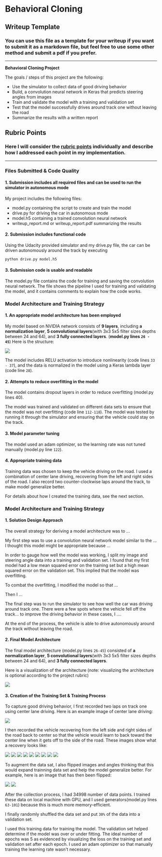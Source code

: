# **Behavioral Cloning** 

## Writeup Template

### You can use this file as a template for your writeup if you want to submit it as a markdown file, but feel free to use some other method and submit a pdf if you prefer.

---

**Behavioral Cloning Project**

The goals / steps of this project are the following:
* Use the simulator to collect data of good driving behavior
* Build, a convolution neural network in Keras that predicts steering angles from images
* Train and validate the model with a training and validation set
* Test that the model successfully drives around track one without leaving the road
* Summarize the results with a written report


[//]: # (Image References)

[image1]: ./examples/placeholder.png "Model Visualization"
[image2]: ./examples/placeholder.png "Grayscaling"
[image3]: ./examples/placeholder_small.png "Recovery Image"
[image4]: ./examples/placeholder_small.png "Recovery Image"
[image5]: ./examples/placeholder_small.png "Recovery Image"
[image6]: ./examples/placeholder_small.png "Normal Image"
[image7]: ./examples/placeholder_small.png "Flipped Image"

## Rubric Points
### Here I will consider the [rubric points](https://review.udacity.com/#!/rubrics/432/view) individually and describe how I addressed each point in my implementation.  

---
### Files Submitted & Code Quality

#### 1. Submission includes all required files and can be used to run the simulator in autonomous mode

My project includes the following files:
* model.py containing the script to create and train the model
* drive.py for driving the car in autonomous mode
* model.h5 containing a trained convolution neural network 
* writeup_report.md or writeup_report.pdf summarizing the results

#### 2. Submission includes functional code
Using the Udacity provided simulator and my drive.py file, the car can be driven autonomously around the track by executing 
```sh
python drive.py model.h5
```

#### 3. Submission code is usable and readable

The model.py file contains the code for training and saving the convolution neural network. The file shows the pipeline I used for training and validating the model, and it contains comments to explain how the code works.

### Model Architecture and Training Strategy

#### 1. An appropriate model architecture has been employed
My model based on NVIDIA network consists of **9 layers**, including **a normalization layer**, **5 convolutional layers**(with 3x3 5x5 filter sizes depths between 24 and 64), and **3 fully connected layers**. (**model.py lines `26 - 45`**) 
Here is the structure:

![](./images/model_summary.png)

The model includes RELU activation to introduce nonlinearity (code lines `33 - 37`), and the data is normalized in the model using a Keras lambda layer (code line `28`). 

#### 2. Attempts to reduce overfitting in the model

The model contains dropout layers in order to reduce overfitting (model.py lines 40). 

The model was trained and validated on different data sets to ensure that the model was not overfitting (code line `112-118`). The model was tested by running it through the simulator and ensuring that the vehicle could stay on the track.

#### 3. Model parameter tuning

The model used an adam optimizer, so the learning rate was not tuned manually (model.py line `122`).

#### 4. Appropriate training data

Training data was chosen to keep the vehicle driving on the road. I used a combination of center lane driving, recovering from the left and right sides of the road. I also record two counter-clockwise laps around the track, to make model generalize better.

For details about how I created the training data, see the next section. 

### Model Architecture and Training Strategy

#### 1. Solution Design Approach

The overall strategy for deriving a model architecture was to ...

My first step was to use a convolution neural network model similar to the ... I thought this model might be appropriate because ...

In order to gauge how well the model was working, I split my image and steering angle data into a training and validation set. I found that my first model had a low mean squared error on the training set but a high mean squared error on the validation set. This implied that the model was overfitting. 

To combat the overfitting, I modified the model so that ...

Then I ... 

The final step was to run the simulator to see how well the car was driving around track one. There were a few spots where the vehicle fell off the track... to improve the driving behavior in these cases, I ....

At the end of the process, the vehicle is able to drive autonomously around the track without leaving the road.

#### 2. Final Model Architecture

The final model architecture (model.py lines `26-45`) consisted of **a normalization layer**, **5 convolutional layers**(with 3x3 5x5 filter sizes depths between 24 and 64), and **3 fully connected layers**.

Here is a visualization of the architecture (note: visualizing the architecture is optional according to the project rubric)

![](./images/model_summary.png)

#### 3. Creation of the Training Set & Training Process

To capture good driving behavior, I first recorded two laps on track one using center lane driving. Here is an example image of center lane driving:

![](./images/center_01.jpg)

I then recorded the vehicle recovering from the left side and right sides of the road back to center so that the vehicle would learn to back toward the center line when it gets off to the side of the road. These images show what a recovery looks like:

![](./images/recovery_01.jpg)
![](./images/recovery_02.jpg)
![](./images/recovery_03.jpg)
![](./images/recovery_04.jpg)
![](./images/recovery_05.jpg)
![](./images/recovery_06.jpg)
![](./images/recovery_07.jpg)
![](./images/recovery_08.jpg)
![](./images/recovery_09.jpg)


To augment the data sat, I also flipped images and angles thinking that this would expand trainning data set and help the model generalize better. For example, here is an image that has then been flipped:

![](./images/center_01.jpg)
![](./images/center_01_flipped.jpg)


After the collection process, I had 34998 number of data points. I trained these data on local machine with GPU, and I used generators(model.py lines `63-101`) because this is much more memory-efficient.


I finally randomly shuffled the data set and put `30%` of the data into a validation set. 

I used this training data for training the model. The validation set helped determine if the model was over or under fitting. The ideal number of epochs was 5 as evidenced by visualizing the loss on the training set and validation set after each epoch. I used an adam optimizer so that manually training the learning rate wasn't necessary.
